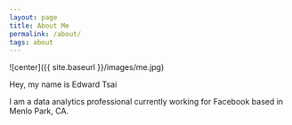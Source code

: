 ```yaml
---
layout: page
title: About Me
permalink: /about/
tags: about
---
```


![center]({{ site.baseurl }}/images/me.jpg)

Hey, my name is Edward Tsai

I am a data analytics professional currently working for Facebook based in Menlo Park, CA. 
